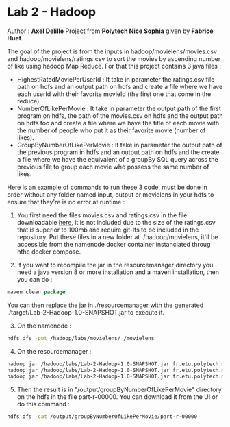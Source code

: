 # Lab 2 - Hadoop

Author : **Axel Delille**
Project from **Polytech Nice Sophia** given by **Fabrice Huet**.

The goal of the project is from the inputs in hadoop/movielens/movies.csv and hadoop/movielens/ratings.csv to sort the movies by ascending number of like using hadoop Map Reduce.
For that this project contains 3 java files :
- HighestRatedMoviePerUserId : It take in parameter the ratings.csv file path on hdfs and an output path on hdfs and create a file where we have each userId with their favorite movieId (the first one that come in the reduce).
- NumberOfLikePerMovie : It take in parameter the output path of the first program on hdfs, the path of the movies.csv on hdfs and the output path on hdfs too and create a file where we have the title of each movie with the number of people who put it as their favorite movie (number of likes).
- GroupByNumberOfLikePerMovie : It take in parameter the output path of the previous program in hdfs and an output path on hdfs and the create a file where we have the equivalent of a groupBy SQL query across the previous file to group each movie who possess the same number of likes.

Here is an example of commands to run these 3 code, must be done in order without any folder named input, output or movielens in your hdfs to ensure that they're is no error at runtime :

1. You first need the files movies.csv and ratings.csv in the file downloadable [here](https://files.grouplens.org/datasets/movielens/ml-32m.zip), it is not included due to the size of the ratings.csv that is superior to 100mb and require git-lfs to be included in the repository. Put these files in a new folder at ./hadoop/movielens, it'll be accessible from the namenode docker container instanciated throug hthe docker compose.

2. If you want to recompile the jar in the resourcemanager directory you need a java version 8 or more installation and a maven installation, then you can do :

```java
maven clean package
```
You can then replace the jar in ./resourcemanager with the generated ./target/Lab-2-Hadoop-1.0-SNAPSHOT.jar to execute it.

3. On the namenode :
```bash
hdfs dfs -put /hadoop/labs/movielens/ /movielens
```

4. On the resourcemanager :
```bash
hadoop jar /hadoop/labs/Lab-2-Hadoop-1.0-SNAPSHOT.jar fr.etu.polytech.movielens.HighestRatedMoviePerUserId /input/ratings.csv /output/favoriteMoviePerUser
hadoop jar /hadoop/labs/Lab-2-Hadoop-1.0-SNAPSHOT.jar fr.etu.polytech.movielens.NumberOfLikePerMovie /output/favoriteMoviePerUser /input/movies.csv /output/numberOfLikePerMovie
hadoop jar /hadoop/labs/Lab-2-Hadoop-1.0-SNAPSHOT.jar fr.etu.polytech.movielens.GroupByNumberOfLikePerMovie /output/numberOfLikePerMovie /output/groupByNumberOfLikePerMovie
```

5. Then the result is in "/output/groupByNumberOfLikePerMovie" directory on the hdfs in the file part-r-00000. You can download it from the UI or do this command :

```bash
hdfs dfs -cat /output/groupByNumberOfLikePerMovie/part-r-00000
```